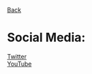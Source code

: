 [Back](javascript:history.back())

# Social Media:

[Twitter](https://twitter.com/teamcstudios)<br>
[YouTube](https://www.youtube.com/channel/UCWKaM5qTBSiIfKymBflwKlA)<br>
